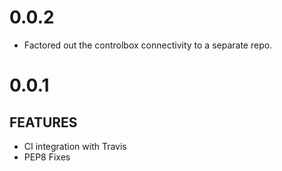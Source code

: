 # 0.0.2

- Factored out the controlbox connectivity to a separate repo.

# 0.0.1

## FEATURES

- CI integration with Travis
- PEP8 Fixes

